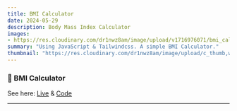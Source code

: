 ```yaml
---
title: BMI Calculator
date: 2024-05-29
description: Body Mass Index Calculator
images: 
- https://res.cloudinary.com/dr1nwz8am/image/upload/v1716976071/bmi_calculator_by_sakibsnaz_xgyp6k.png
summary: "Using JavaScript & Tailwindcss. A simple BMI Calculator."
thumbnail: "https://res.cloudinary.com/dr1nwz8am/image/upload/c_thumb,w_200,g_face/v1716976071/bmi_calculator_by_sakibsnaz_xgyp6k.png"
---
```


### 🚀 BMI Calculator

See here: [Live](https://bmicalculator-sakibsnaz.vercel.app/) & [Code](https://github.com/nazsakib/bmi-calculator)

---
